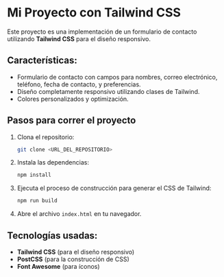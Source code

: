 # Mi Proyecto con Tailwind CSS

Este proyecto es una implementación de un formulario de contacto utilizando **Tailwind CSS** para el diseño responsivo.

## Características:

- Formulario de contacto con campos para nombres, correo electrónico, teléfono, fecha de contacto, y preferencias.
- Diseño completamente responsivo utilizando clases de Tailwind.
- Colores personalizados y optimización.

## Pasos para correr el proyecto

1. Clona el repositorio:

   ```bash
   git clone <URL_DEL_REPOSITORIO>
   ```

2. Instala las dependencias:

   ```bash
   npm install
   ```

3. Ejecuta el proceso de construcción para generar el CSS de Tailwind:

   ```bash
   npm run build
   ```

4. Abre el archivo `index.html` en tu navegador.

## Tecnologías usadas:

- **Tailwind CSS** (para el diseño responsivo)
- **PostCSS** (para la construcción de CSS)
- **Font Awesome** (para íconos)
